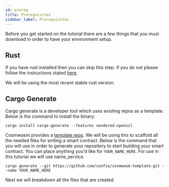 ```yaml
---
id: prereq
title: Prerequisites
sidebar_label: Prerequisites
---
```


Before you get started on the tutorial there are a few things that you must download in order to have your environment setup.

## Rust

If you have rust installed then you can skip this step. If you do not please follow the instructions stated [here](https://www.rust-lang.org/tools/install).

We will be using the most recent stable rust version.

## Cargo Generate

Cargo generate is a developer tool which uses existing repos as a template. Below is the command to install the binary:

`cargo install cargo-generate --features vendored-openssl`

Cosmwasm provides a [template repo](https://github.com/confio/cosmwasm-template). We will be using this to scaffold all the needed files for writing a smart contract. Below is the command that you will use in order to generate your repository to start building your smart contract. You can place anything you'd like for `YOUR_NAME_HERE`. For use in this tutorial we will use name_service.

`cargo generate --git https://github.com/confio/cosmwasm-template.git --name YOUR_NAME_HERE`

Next we will breakdown all the files that are created.
